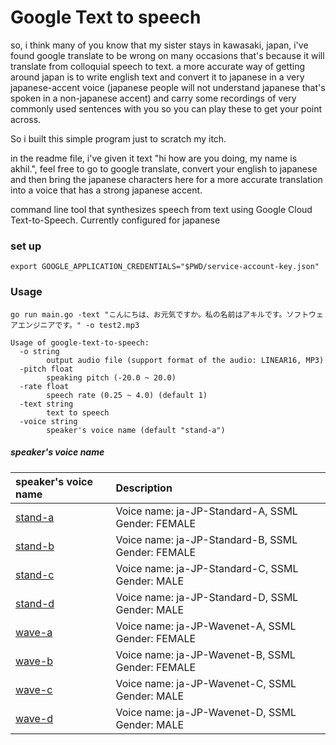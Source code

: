 # Google Text to speech

so, i think many of you know that my sister stays in kawasaki, japan, i've found google translate to be wrong on many occasions that's because it will translate from colloquial speech to text. a more accurate way of getting around japan is to write english text and convert it to japanese in a very japanese-accent voice (japanese people will not understand japanese that's spoken in a non-japanese accent) and carry some recordings of very commonly used sentences with you so you can play these to get your point across.

So i built this simple program just to scratch my itch.

in the readme file, i've given it text "hi how are you doing, my name is akhil.", feel free to go to google translate, convert your english to japanese and then bring the japanese characters here for a more accurate translation into a voice that has a strong japanese accent.

command line tool that synthesizes speech from text using Google Cloud Text-to-Speech.
Currently configured for japanese
 
### set up

```
export GOOGLE_APPLICATION_CREDENTIALS="$PWD/service-account-key.json"
```

### Usage
 
```
go run main.go -text "こんにちは、お元気ですか。私の名前はアキルです。ソフトウェアエンジニアです。" -o test2.mp3
```

```
Usage of google-text-to-speech:
  -o string
        output audio file (support format of the audio: LINEAR16, MP3)
  -pitch float
        speaking pitch (-20.0 ~ 20.0)
  -rate float
        speech rate (0.25 ~ 4.0) (default 1)
  -text string
        text to speech
  -voice string
        speaker's voice name (default "stand-a")

```

##### speaker's voice name

| speaker's voice name                                                         | Description                                                                                                                                         |
|:-------------------------------------------------------------|:----------------------------------------------------------------------------------------------------------------------------------------------------|
| [stand-a](https://cloud.google.com/text-to-speech/docs/voices)   | Voice name: ja-JP-Standard-A, SSML Gender: FEMALE                                                                                                                                         |
| [stand-b](https://cloud.google.com/text-to-speech/docs/voices)   | Voice name: ja-JP-Standard-B, SSML Gender: FEMALE                                                                                                                                         |
| [stand-c](https://cloud.google.com/text-to-speech/docs/voices)   | Voice name: ja-JP-Standard-C, SSML Gender: MALE                                                                           |
| [stand-d](https://cloud.google.com/text-to-speech/docs/voices)   | Voice name: ja-JP-Standard-D, SSML Gender: MALE                                                                           |
| [wave-a](https://cloud.google.com/text-to-speech/docs/voices)   | Voice name: ja-JP-Wavenet-A, SSML Gender: FEMALE                                                                                                                           |
| [wave-b](https://cloud.google.com/text-to-speech/docs/voices)   | Voice name: ja-JP-Wavenet-B, SSML Gender: FEMALE                                                                             |
| [wave-c](https://cloud.google.com/text-to-speech/docs/voices)   | Voice name: ja-JP-Wavenet-C, SSML Gender: MALE                                                                             |
| [wave-d](https://cloud.google.com/text-to-speech/docs/voices)   | Voice name: ja-JP-Wavenet-D, SSML Gender: MALE                                                                              |
